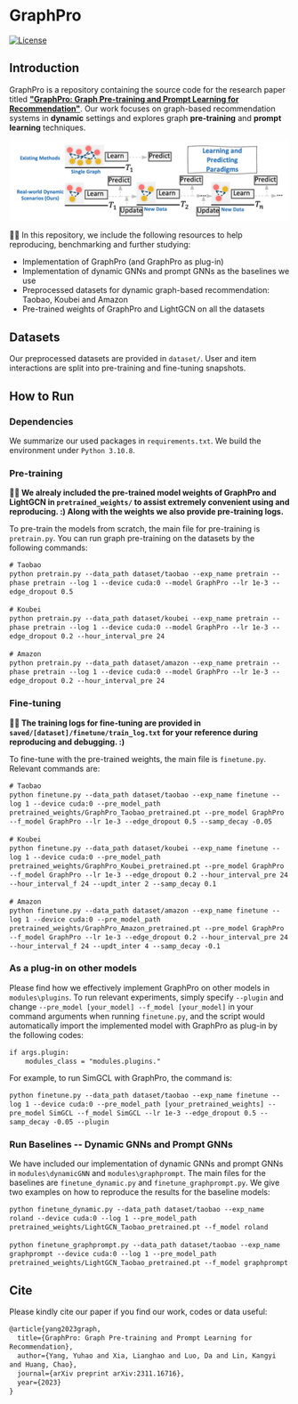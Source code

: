 # GraphPro

[![License](https://img.shields.io/badge/license-MIT-blue.svg)](LICENSE)

## Introduction

GraphPro is a repository containing the source code for the research paper titled [**"GraphPro: Graph Pre-training and Prompt Learning for Recommendation"**](https://arxiv.org/abs/2311.16716). Our work focuses on graph-based recommendation systems in **dynamic** settings and explores graph **pre-training** and **prompt learning** techniques.

![](resources/fig1.png)

🌟🌟 In this repository, we include the following resources to help reproducing, benchmarking and further studying:
- Implementation of GraphPro (and GraphPro as plug-in)
- Implementation of dynamic GNNs and prompt GNNs as the baselines we use
- Preprocessed datasets for dynamic graph-based recommendation: Taobao, Koubei and Amazon
- Pre-trained weights of GraphPro and LightGCN on all the datasets

## Datasets
Our preprocessed datasets are provided in `dataset/`. User and item interactions are split into pre-training and fine-tuning snapshots.

## How to Run
### Dependencies
We summarize our used packages in `requirements.txt`. We build the environment under `Python 3.10.8`.
### Pre-training
**🌟🌟 We alrealy included the pre-trained model weights of GraphPro and LightGCN in `pretrained_weights/` to assist extremely convenient using and reproducing. :) Along with the weights we also provide pre-training logs.**

To pre-train the models from scratch, the main file for pre-training is ```pretrain.py```. You can run graph pre-training on the datasets by the following commands:
```
# Taobao
python pretrain.py --data_path dataset/taobao --exp_name pretrain --phase pretrain --log 1 --device cuda:0 --model GraphPro --lr 1e-3 --edge_dropout 0.5 

# Koubei
python pretrain.py --data_path dataset/koubei --exp_name pretrain --phase pretrain --log 1 --device cuda:0 --model GraphPro --lr 1e-3 --edge_dropout 0.2 --hour_interval_pre 24 

# Amazon
python pretrain.py --data_path dataset/amazon --exp_name pretrain --phase pretrain --log 1 --device cuda:0 --model GraphPro --lr 1e-3 --edge_dropout 0.2 --hour_interval_pre 24 
```

### Fine-tuning
**🌟🌟 The training logs for fine-tuning are provided in `saved/[dataset]/finetune/train_log.txt` for your reference during reproducing and debugging. :)**

To fine-tune with the pre-trained weights, the main file is `finetune.py`. Relevant commands are:
```
# Taobao
python finetune.py --data_path dataset/taobao --exp_name finetune --log 1 --device cuda:0 --pre_model_path pretrained_weights/GraphPro_Taobao_pretrained.pt --pre_model GraphPro --f_model GraphPro --lr 1e-3 --edge_dropout 0.5 --samp_decay -0.05 

# Koubei
python finetune.py --data_path dataset/koubei --exp_name finetune --log 1 --device cuda:0 --pre_model_path pretrained_weights/GraphPro_Koubei_pretrained.pt --pre_model GraphPro --f_model GraphPro --lr 1e-3 --edge_dropout 0.2 --hour_interval_pre 24 --hour_interval_f 24 --updt_inter 2 --samp_decay 0.1

# Amazon
python finetune.py --data_path dataset/amazon --exp_name finetune --log 1 --device cuda:0 --pre_model_path pretrained_weights/GraphPro_Amazon_pretrained.pt --pre_model GraphPro --f_model GraphPro --lr 1e-3 --edge_dropout 0.2 --hour_interval_pre 24 --hour_interval_f 24 --updt_inter 4 --samp_decay -0.1 
```

### As a plug-in on other models
Please find how we effectively implement GraphPro on other models in `modules\plugins`. To run relevant experiments, simply specify `--plugin` and change `--pre_model [your_model] --f_model [your_model]` in your command arguments when running `finetune.py`, and the script would automatically import the implemented model with GraphPro as plug-in by the following codes:
```
if args.plugin:
    modules_class = "modules.plugins."
```

For example, to run SimGCL with GraphPro, the command is:
```
python finetune.py --data_path dataset/taobao --exp_name finetune --log 1 --device cuda:0 --pre_model_path [your_pretrained_weights] --pre_model SimGCL --f_model SimGCL --lr 1e-3 --edge_dropout 0.5 --samp_decay -0.05 --plugin
```

### Run Baselines -- Dynamic GNNs and Prompt GNNs
We have included our implementation of dynamic GNNs and prompt GNNs in `modules\dynamicGNN` and `modules\graphprompt`. The main files for the baselines are `finetune_dynamic.py` and `finetune_graphprompt.py`. We give two examples on how to reproduce the results for the baseline models:
```
python finetune_dynamic.py --data_path dataset/taobao --exp_name roland --device cuda:0 --log 1 --pre_model_path pretrained_weights/LightGCN_Taobao_pretrained.pt --f_model roland 

python finetune_graphprompt.py --data_path dataset/taobao --exp_name graphprompt --device cuda:0 --log 1 --pre_model_path pretrained_weights/LightGCN_Taobao_pretrained.pt --f_model graphprompt 
```

## Cite
Please kindly cite our paper if you find our work, codes or data useful:
```
@article{yang2023graph,
  title={GraphPro: Graph Pre-training and Prompt Learning for Recommendation},
  author={Yang, Yuhao and Xia, Lianghao and Luo, Da and Lin, Kangyi and Huang, Chao},
  journal={arXiv preprint arXiv:2311.16716},
  year={2023}
}
```
<!-- Add citation information for the research paper here. -->